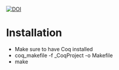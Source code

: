 [![DOI](https://zenodo.org/badge/DOI/10.5281/zenodo.7913023.svg)](https://doi.org/10.5281/zenodo.7913023)

# Installation

- Make sure to have Coq installed
- coq_makefile -f _CoqProject -o Makefile
- make
